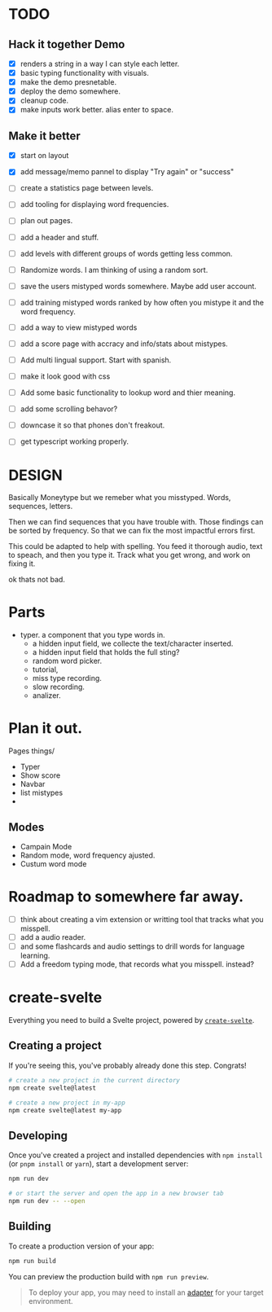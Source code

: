 
# TODO

## Hack it together Demo
- [x] renders a string in a way I can style each letter.
- [x] basic typing functionality with visuals.
- [x] make the demo presnetable.
- [x] deploy the demo somewhere.
- [x] cleanup code.
- [x] make inputs work better. alias enter to space.

## Make it better
- [x] start on layout
- [x] add message/memo pannel to display "Try again" or "success"
- [ ] create a statistics page between levels.
- [ ] add tooling for displaying word frequencies.
- [ ] plan out pages.
- [ ] add a header and stuff.
- [ ] add levels with different groups of words getting less common.
- [ ] Randomize words. I am thinking of using a random sort.
- [ ] save the users mistyped words somewhere. Maybe add user account.
- [ ] add training mistyped words ranked by how often you mistype it and the word frequency.
- [ ] add a way to view mistyped words

- [ ] add a score page with accracy and info/stats about mistypes.



- [ ] Add multi lingual support. Start with spanish.
- [ ] make it look good with css
- [ ] Add some basic functionality to lookup word and thier meaning.
- [ ] add some scrolling behavor?

- [ ] downcase it so that phones don't freakout.

- [ ] get typescript working properly.

# DESIGN


Basically Moneytype but we remeber what you misstyped.
Words, sequences, letters.

Then we can find sequences that you have trouble with.
Those findings can be sorted by frequency.
So that we can fix the most impactful errors first.

This could be adapted to help with spelling.
You feed it thorough audio, text to speach, and then you type it.
Track what you get wrong, and work on fixing it.

ok thats not bad.

# Parts

- typer. a component that you type words in.
    - a hidden input field, we collecte the text/character inserted.
    - a hidden input field that holds the full sting?
    - random word picker.
    - tutorial,
    - miss type recording.
    - slow recording.
    - analizer.

# Plan it out.

Pages things/
- Typer
- Show score
- Navbar
- list mistypes
- 

## Modes

- Campain Mode
- Random mode, word frequency ajusted.
- Custum word mode


# Roadmap to somewhere far away.

- [ ] think about creating a vim extension or writting tool that tracks what you misspell.
- [ ] add a audio reader.
- [ ] and some flashcards and audio settings to drill words for language learning.
- [ ] Add a freedom typing mode, that records what you misspell. instead?

# create-svelte

Everything you need to build a Svelte project, powered by [`create-svelte`](https://github.com/sveltejs/kit/tree/master/packages/create-svelte).

## Creating a project

If you're seeing this, you've probably already done this step. Congrats!

```bash
# create a new project in the current directory
npm create svelte@latest

# create a new project in my-app
npm create svelte@latest my-app
```

## Developing

Once you've created a project and installed dependencies with `npm install` (or `pnpm install` or `yarn`), start a development server:

```bash
npm run dev

# or start the server and open the app in a new browser tab
npm run dev -- --open
```

## Building

To create a production version of your app:

```bash
npm run build
```

You can preview the production build with `npm run preview`.

> To deploy your app, you may need to install an [adapter](https://kit.svelte.dev/docs/adapters) for your target environment.
